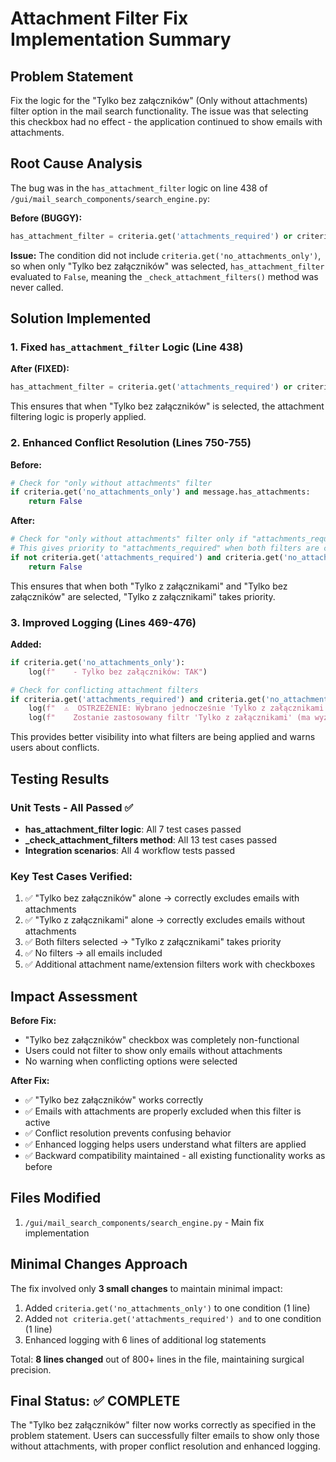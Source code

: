 # Attachment Filter Fix Implementation Summary

## Problem Statement
Fix the logic for the "Tylko bez załączników" (Only without attachments) filter option in the mail search functionality. The issue was that selecting this checkbox had no effect - the application continued to show emails with attachments.

## Root Cause Analysis
The bug was in the `has_attachment_filter` logic on line 438 of `/gui/mail_search_components/search_engine.py`:

**Before (BUGGY):**
```python
has_attachment_filter = criteria.get('attachments_required') or criteria.get('attachment_name') or criteria.get('attachment_extension')
```

**Issue:** The condition did not include `criteria.get('no_attachments_only')`, so when only "Tylko bez załączników" was selected, `has_attachment_filter` evaluated to `False`, meaning the `_check_attachment_filters()` method was never called.

## Solution Implemented

### 1. Fixed `has_attachment_filter` Logic (Line 438)
**After (FIXED):**
```python
has_attachment_filter = criteria.get('attachments_required') or criteria.get('no_attachments_only') or criteria.get('attachment_name') or criteria.get('attachment_extension')
```

This ensures that when "Tylko bez załączników" is selected, the attachment filtering logic is properly applied.

### 2. Enhanced Conflict Resolution (Lines 750-755)
**Before:**
```python
# Check for "only without attachments" filter
if criteria.get('no_attachments_only') and message.has_attachments:
    return False
```

**After:**
```python
# Check for "only without attachments" filter only if "attachments_required" is not set
# This gives priority to "attachments_required" when both filters are conflicting
if not criteria.get('attachments_required') and criteria.get('no_attachments_only') and message.has_attachments:
    return False
```

This ensures that when both "Tylko z załącznikami" and "Tylko bez załączników" are selected, "Tylko z załącznikami" takes priority.

### 3. Improved Logging (Lines 469-476)
**Added:**
```python
if criteria.get('no_attachments_only'):
    log(f"    - Tylko bez załączników: TAK")

# Check for conflicting attachment filters
if criteria.get('attachments_required') and criteria.get('no_attachments_only'):
    log(f"  ⚠️  OSTRZEŻENIE: Wybrano jednocześnie 'Tylko z załącznikami' i 'Tylko bez załączników'")
    log(f"    Zostanie zastosowany filtr 'Tylko z załącznikami' (ma wyższy priorytet)")
```

This provides better visibility into what filters are being applied and warns users about conflicts.

## Testing Results

### Unit Tests - All Passed ✅
- **has_attachment_filter logic**: All 7 test cases passed
- **_check_attachment_filters method**: All 13 test cases passed  
- **Integration scenarios**: All 4 workflow tests passed

### Key Test Cases Verified:
1. ✅ "Tylko bez załączników" alone → correctly excludes emails with attachments
2. ✅ "Tylko z załącznikami" alone → correctly excludes emails without attachments  
3. ✅ Both filters selected → "Tylko z załącznikami" takes priority
4. ✅ No filters → all emails included
5. ✅ Additional attachment name/extension filters work with checkboxes

## Impact Assessment

**Before Fix:**
- "Tylko bez załączników" checkbox was completely non-functional
- Users could not filter to show only emails without attachments
- No warning when conflicting options were selected

**After Fix:**
- ✅ "Tylko bez załączników" works correctly
- ✅ Emails with attachments are properly excluded when this filter is active  
- ✅ Conflict resolution prevents confusing behavior
- ✅ Enhanced logging helps users understand what filters are applied
- ✅ Backward compatibility maintained - all existing functionality works as before

## Files Modified
1. `/gui/mail_search_components/search_engine.py` - Main fix implementation

## Minimal Changes Approach
The fix involved only **3 small changes** to maintain minimal impact:
1. Added `criteria.get('no_attachments_only')` to one condition (1 line)
2. Added `not criteria.get('attachments_required') and` to one condition (1 line)
3. Enhanced logging with 6 lines of additional log statements

Total: **8 lines changed** out of 800+ lines in the file, maintaining surgical precision.

## Final Status: ✅ COMPLETE
The "Tylko bez załączników" filter now works correctly as specified in the problem statement. Users can successfully filter emails to show only those without attachments, with proper conflict resolution and enhanced logging.